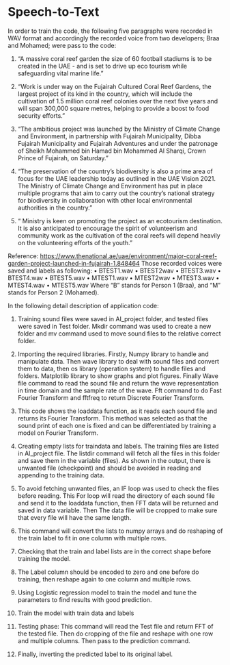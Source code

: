 # Speech-to-Text
In order to train the code, the following five paragraphs were recorded in WAV format and accordingly the recorded voice from two developers; Braa and Mohamed; were pass to the code:

1.	“A massive coral reef garden the size of 60 football stadiums is to be created in the UAE - and is set to drive up eco tourism while safeguarding vital marine life.”

2.	“Work is under way on the Fujairah Cultured Coral Reef Gardens, the largest project of its kind in the country, which will include the cultivation of 1.5 million coral reef colonies over the next five years and will span 300,000 square metres, helping to provide a boost to food security efforts.”

3.	“The ambitious project was launched by the Ministry of Climate Change and Environment, in partnership with Fujairah Municipality, Dibba Fujairah Municipality and Fujairah Adventures and under the patronage of Sheikh Mohammed bin Hamad bin Mohammed Al Sharqi, Crown Prince of Fujairah, on Saturday.”

4.	“The preservation of the country’s biodiversity is also a prime area of focus for the UAE leadership today as outlined in the UAE Vision 2021. The Ministry of Climate Change and Environment has put in place multiple programs that aim to carry out the country’s national strategy for biodiversity in collaboration with other local environmental authorities in the country.”

5.	“ Ministry is keen on promoting the project as an ecotourism destination. It is also anticipated to encourage the spirit of volunteerism and community work as the cultivation of the coral reefs will depend heavily on the volunteering efforts of the youth.”

Reference: https://www.thenational.ae/uae/environment/major-coral-reef-garden-project-launched-in-fujairah-1.848464
Those recorded voices were saved and labels as following:
•	BTEST1.wav
•	BTEST2wav
•	BTEST3.wav
•	BTEST4.wav
•	BTEST5.wav
•	MTEST1.wav
•	MTEST2wav
•	MTEST3.wav
•	MTEST4.wav
•	MTEST5.wav
Where “B” stands for Person 1 (Braa), and “M” stands for Person 2 (Mohamed).

In the following detail description of application code:

1)	Training sound files were saved in AI_project folder, and tested files were saved in Test folder. Mkdir command was used to create a new folder and mv command used to move sound files to the relative correct folder. 


2)	Importing the required libraries. Firstly, Numpy library to handle and manipulate data. Then wave library to deal with sound files and convert them to data, then os library (operation system) to handle files and folders. Matplotlib library to show graphs and plot figures. Finally Wave file command to read the sound file and return the wave representation in time domain and the sample rate of the wave. Fft command to do Fast Fourier Transform and fftfreq to return Discrete Fourier Transform. 



3)	This code shows the loaddata function, as it reads each sound file and returns its Fourier Transform. This method was selected as that the sound print of each one is fixed and can be differentiated by training a model on Fourier Transform.   











4)	Creating empty lists for traindata and labels. The training files are listed in AI_project file. The listdir command will fetch all the files in this folder and save them in the variable (files). As shown in the output, there is unwanted file (checkpoint) and should be avoided in reading and appending to the training data.  

5)	To avoid fetching unwanted files, an IF loop was used to check the files before reading. This For loop will read the directory of each sound file and send it to the loaddata function, then FFT data will be returned and saved in data variable. Then The data file will be cropped to make sure that every file will have the same length. 


6)	This command will convert the lists to numpy arrays and do reshaping of the train label to fit in one column with multiple rows. 


7)	Checking that the train and label lists are in the correct shape before training the model.


8)	The Label column should be encoded to zero and one before do training, then reshape again to one column and multiple rows. 


9)	Using Logistic regression model to train the model and tune the parameters to find results with good prediction. 




10)	Train the model with train data and labels  

11)	Testing phase: This command will read the Test file and return FFT of the tested file. Then do cropping of the file and reshape with one row and multiple columns. Then pass to the prediction command.

12)	 Finally, inverting the predicted label to its original label. 



